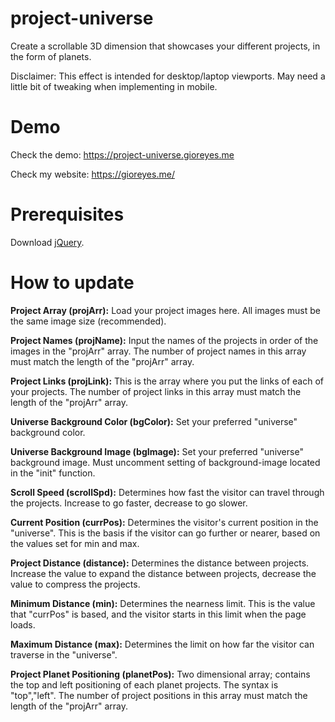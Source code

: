 # project-universe
Create a scrollable 3D dimension that showcases your different projects, in the form of planets.

Disclaimer: This effect is intended for desktop/laptop viewports. May need a little bit of tweaking when implementing in mobile.

# Demo
Check the demo: https://project-universe.gioreyes.me

Check my website: https://gioreyes.me/

# Prerequisites
Download [jQuery](https://jquery.com/download/).

# How to update
**Project Array (projArr):** Load your project images here. All images must be the same image size (recommended).

**Project Names (projName):** Input the names of the projects in order of the images in the "projArr" array. The number of project names in this array must match the length of the "projArr" array.

**Project Links (projLink):** This is the array where you put the links of each of your projects. The number of project links in this array must match the length of the "projArr" array.

**Universe Background Color (bgColor):** Set your preferred "universe" background color.

**Universe Background Image (bgImage):** Set your preferred "universe" background image. Must uncomment setting of background-image located in the "init" function.

**Scroll Speed (scrollSpd):** Determines how fast the visitor can travel through the projects. Increase to go faster, decrease to go slower.

**Current Position (currPos):** Determines the visitor's current position in the "universe". This is the basis if the visitor can go further or nearer, based on the values set for min and max.

**Project Distance (distance):** Determines the distance between projects. Increase the value to expand the distance between projects, decrease the value to compress the projects.

**Minimum Distance (min):** Determines the nearness limit. This is the value that "currPos" is based, and the visitor starts in this limit when the page loads.

**Maximum Distance (max):** Determines the limit on how far the visitor can traverse in the "universe".

**Project Planet Positioning (planetPos):** Two dimensional array; contains the top and left positioning of each planet projects. The syntax is "top","left". The number of project positions in this array must match the length of the "projArr" array.
